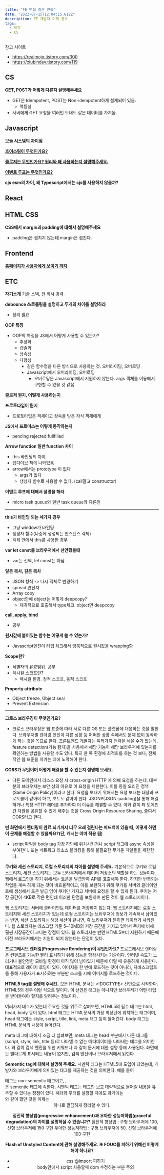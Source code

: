 ```yaml
---
title: "FE 면접 질문 연습"
date: "2022-07-15T12:04:15.612Z"
description: FE 개발자 이직 공부
tags:
  - 이직
  - CS
---
```


참고 사이트

- https://realmojo.tistory.com/300
- https://xiubindev.tistory.com/119

## CS

**GET, POST가 어떻게 다른지 설명해주세요**

- GET은 Idempotent, POST는 Non-idempotent하게 설계되어 있음.
  - 멱등성
- 서버에게 GET 요청을 여러번 보내도 같은 데이터를 가져옴.

## Javascript

[**모듈 시스템의 차이점**](../../study-js/Javascript에서의%20모듈%20시스템/index.md)

[**호이스팅이 무엇인가요?**](../../study-js/호이스팅이%20무엇인가요/index.md)

[**클로저는 무엇인가요? 원리와 왜 사용하는지 설명해주세요.**](../../study-js/클로저가%20무엇인가요/index.md)

[**이벤트 루프는 무엇인가요?**](../../study-js/이벤트%20루프는%20무엇인가요?/index.md)

**cjs esm의 차이, 왜 Typescript에서는 cjs를 사용하지 않을까?**

## React

## HTML CSS

**CSS에서 margin과 padding에 대해서 설명해주세요**

- padding은 겹치지 않는데 margin은 겹친다.

## Frontend

[**홈페이지가 사용자에게 보이기 까지**](../홈페이지가%20사용자에게%20보이기까지/index.md)

## ETC

**자기소개**
기술 스택, 전 회사 경력.

**debounce 쓰로틀링을 설명하고 두개의 차이를 설명하라**

- 정리 필요

**OOP 특징**

- OOP의 특징을 JS에서 어떻게 사용할 수 있는가?
  - 추상화
  - 캡슐화
  - 상속성
  - 다형성
    - 같은 함수명을 다른 방식으로 사용하는 것. 오버라이딩, 오버로딩
    - Javascript에서 오버라이딩, 오버로딩
      - 오버로딩은 Javascript에서 지원하지 않는다. args 객체를 이용해서 구현할 수 있을 것 같음.

**클로저 뭔지, 어떻게 사용하는지**

**프로토타입이 뭔지**

- 프로토타입은 객체이고 상속을 받은 자식 객체에게

**JS에서 프로미스는 어떻게 동작하는지**

- pending rejected fullfilled

**Arrow function 일반 function 차이**

- this 바인딩의 차이
- 딥다이브 책에 나와있음
- arrow에서는 prototype 이 없다
  - args가 없다
  - 생성자 함수로 사용할 수 없다. (call말고 constructor)

**이벤트 루프에 대해서 설명을 해라**

- micro task queue와 일반 task queue와 다른점

---

**this가 바인딩 되는 세가지 경우**

- 그냥 window가 바인딩
- 생성자 함수(나중에 생성되는 인스턴스 객체)
- 객체 안에서 this를 사용한 경우

**var let const를 브라우저에서 선언했을떄**

- var는 전역, let const는 아님.

**얕은 복사, 깊은 복사**

- JSON 형식 -> 다시 객체로 변경하기
- spread 연산자
- Array copy
- object안에 object는 어떻게 deepcopy?
  - 재귀적으로 호출해서 type체크. object면 deepcopy

**call, apply, bind**

- 공부

**원시값에 붙어있는 함수는 어떻게 쓸 수 있는가?**

- Javascript엔진이 타입 체크해서 암묵적으로 원시값을 wrapping함

**Scope란?**

- 식별자의 유효범위. 공부.
- 렉시컬 스코프란?
  - 렉시컬 환경. 정적 스코프, 동적 스코프

**Property attribute**

- Object freeze, Object seal
- Prevent Extension

---

**크로스 브라우징이 무엇인가요?**

- 크로스 브라우징은 웹 표준에 따라 서로 다른 OS 또는 플랫폼에 대응하는 것을 말한다. 브라우저별 렌더링 엔진이 다른 상황 등 어떠한 상황 속에서도 문제 없이 동작하게 하는 것을 목표로 한다. 프론트엔드 개발자는 여러가지 전략을 세울 수가 있는데, feature detection(기능 탐지)을 사용해서 해당 기능이 해당 브라우저에 있는지를 확인하는 방법을 사용할 수도 있다. 특히 한 쪽 환경에 최적화를 하는 것 보다, 전체적인 웹 표준을 지키는 데에 노력해야 한다.

**CORS가 무엇이며 어떻게 해결을 할 수 있는지 설명해 보세요.**

- 다른 도메인에서 리소스 요청 시 cross-origin HTTP 에 의해 요청을 하는데, 대부분의 브라우저는 보안 상의 이유로 이 요청을 제한한다. 이를 동일 오리진 정책(Same Origin Policy)이라고 한다. 요청을 보내기 위해서는 요청 보내는 대상과 프로토콜이 같아야 하고, 포트도 같아야 한다. JSONP(JSON-padding)을 통해 해결하거나 특정 HTTP 헤더를 추가하여 이 이슈를 해결할 수 있다. 이와 같이 타 도메인 간 자원을 공유할 수 있게 해주는 것을 Cross Origin Resource Sharing, 줄여서 CORS라고 한다.

**빈 화면에서 렌더링이 완료 되기까지 너무 오래 걸린다는 피드백이 있을 때, 어떻게 하면 이 문제를 해결할 수 있을까요?(단, 캐시는 이미 적용 됨)**

- script 파일을 body tag 가장 하단에 위치시키거나 script 태그에 async 속성을 부여한다. 또는 네트워크 리소스 블라킹을 통해 불필요한 무거운 파일들을 제한한다.

**쿠키와 세션 스토리지, 로컬 스토리지의 차이를 설명해 주세요.**
기본적으로 쿠키와 로컬 스토리지, 세션 스토리지는 모두 브라우저에서 데이터 저장소의 역할을 하는 것들이다. 웹에서 로그인을 하기 위해서는 토큰을 발급받아 API를 호출해야 한다. 하지만 반복되는 작업을 계속 하게 되는 것이 비효율적이고, 이를 보완하기 위해 쿠키를 서버와 클라이언트에 생성해서 토큰 발급 없이 쿠키만 가지고 서버에 요청을 할 수 있게 된다. 쿠키는 저장 공간이 4KB로 작은 편인데 이러한 단점을 보완하여 만든 것이 웹 스토리지이다.

웹 스토리지는 서버에 클라이언트 데이터를 저장하지 않는다. 웹 스토리지에는 로컬 스토리지와 세션 스토리지가 있는데 로컬 스토리지는 브라우저에 정보가 계속해서 남아있는 반면, 세션 스토리지는 해당 세션이 끝나면, 즉 브라우저가 닫히면 데이터가 사라진다. 웹 스토리지는 데스크탑 기준 5~10MB의 저장 공간을 가지고 있어서 쿠키에 비해 훨씬 저장공간이 크다는 장점이 있다. 웹 스토리지는 반면 HTML5부터 지원하기 때문에 이전 브라우저에서는 지원이 되지 않는다는 단점이 있다.

**프로그레시브 렌더링(Progressive Rendering)이 무엇인가요?**
프로그레시브 렌더링은 컨텐츠를 가능한 빨리 표시하기 위해 성능을 향상시키는 기술이다. 인터넷 속도가 느리거나 불안정한 모바일 환경이 아직 많이 남아있기 때문에 이럴 때 유용하게 사용한다. 대표적으로 레이지 로딩이 있다. 이미지를 한 번에 로드하는 것이 아니라, 자바스크립트를 통해 사용자가 표시하려는 부분만 스크롤 시에 이미지를 로드하는 것이다.

**HTML5 tag를 설명해 주세요.**
모든 HTML 문서는 <!DOCTYPE> 선언으로 시작한다. HTML5의 경우 <!DOCTYPE html> 이런 식으로 말이다. 이 선언은 태그는 아니지만 브라우저가 어떤 타입을 받아들여야 할지를 알려주는 정보이다.

여러가지 태그가 있는데 주요한 것들 위주로 살펴보면, HTML5의 필수 태그는 html, head, body 등이 있다. html 태그는 HTML문서의 가장 최상단에 위치하는 태그이며, head 태그에는 style, script, title, link, meta 태그 등이 들어간다. body 태그는 HTML 문서의 내용이 들어간다.

meta 태그에 대해서 조금 더 살펴보면, meta 태그는 head 부분에서 다른 태그들(script, style, link, title 등)로 나타낼 수 없는 메타데이터를 나타내는 태그를 의미한다. <meta name="keywords" content="ABC"> 와 같이 검색 엔진을 위한 키워드나 <meta name="description" content="OWEN">과 같이 문서에 대한 설명 등에 사용된다. 화면에는 별다르게 표시되는 내용이 없지만, 검색 엔진이나 브라우저에서 읽힌다.

**Sementic tag에 대해서 설명해 주세요.**
시멘틱 태그는 HTML5에 도입이 되었는데, 개발자와 브라우저에게 의미있는 태그를 제공하는 것을 의미한다. 예를 들어 <div> 태그는 non-sementic 태그이고, <table>, <article>은 sementic 태그에 속한다. 시멘틱 태그는 태그만 보고 대략적으로 들어갈 내용을 유추할 수 있다는 장점이 있다. 헤더와 푸터를 설정할 때에도 과거에는 <div id="header"></div> 와 같이 했던 것을 이제는 <header> 하나로 깔끔하게 정리할 수 있다.

**점진적 향상법(progressive enhancement)과 우아한 성능저하법(graceful degradation)의 차이를 설명하실 수 있습니까?**
점진적 향상법 : 구형 브라우저에 100, 신형 브라우저에 150 구현
우아한 성능저하법 : 구형 브라우저에 50, 신형 브라우저에 100 구현

**Flash of Unstyled Content에 관해 설명해주세요. 또 FOUC를 피하기 위해선 어떻게 해야 하나요?**

- css @import 피하기
- body안에서 script 사용할때 dom 수정하는 부분 주의
